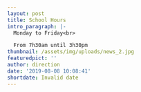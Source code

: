 ```yaml
---
layout: post
title: School Hours
intro_paragraph: |-
  Monday to Friday<br>

  From 7h30am until 3h30pm
thumbnail: /assets/img/uploads/news_2.jpg
featuredpict: ''
author: direction
date: '2019-08-08 10:08:41'
shortdate: Invalid date
---
```


